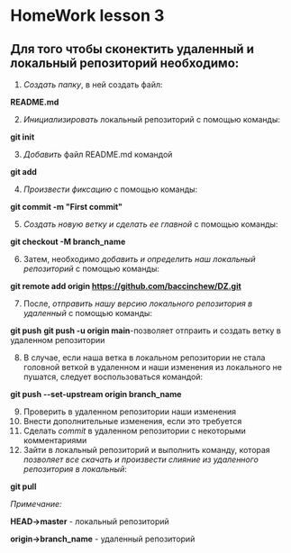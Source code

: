 # HomeWork lesson 3

## Для того чтобы сконектить удаленный и локальный репозиторий необходимо:

1. *Создать папку*, в ней создать файл:

**README.md**

2. *Инициализировать* локальный репозиторий с помощью команды:

**git init**

3. *Добавить* файл README.md командой 

**git add**

4. *Произвести фиксацию* с помощью команды:

**git commit -m "First commit"**

5. *Создать новую ветку и сделать ее главной* с помощью команды: 

**git checkout -M branch_name**

6. Затем, необходимо *добавить и определить наш локальный репозиторий* с помощью команды: 

**git remote add origin https://github.com/baccinchew/DZ.git**

7. После, *отправить нашу версию локального репозитория в удаленный* с помощью команды:

**git push**
**git push -u origin main**-позволяет отпраить и создать ветку в удаленном репозитории

8. В случае, если наша ветка в локальном репозитории не стала головной веткой в удаленном и наши изменения из локального не пушатся, следует воспользоваться командой:

**git push --set-upstream origin branch_name**

9. Проверить в удаленном репозитории наши изменения
10. Внести дополнительные изменения, если это требуется
11. Сделать *commit* в удаленном репозитории с некоторыми комментариями 
12. Зайти в локальный репозиторий и выполнить команду, которая *позволяет все скачать и произвести слияние из удаленного репозитория в локальный*:

**git pull**

*Примечание:*

**HEAD->master** - локальный репозиторий 

**origin->branch_name** - удаленный репозиторий 
